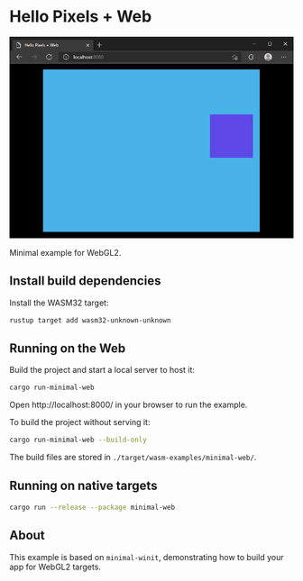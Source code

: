 # Hello Pixels + Web

![Hello Pixels + Web](../../img/minimal-web.png)

Minimal example for WebGL2.

## Install build dependencies

Install the WASM32 target:

```bash
rustup target add wasm32-unknown-unknown
```

## Running on the Web

Build the project and start a local server to host it:

```bash
cargo run-minimal-web
```

Open http://localhost:8000/ in your browser to run the example.

To build the project without serving it:

```bash
cargo run-minimal-web --build-only
```

The build files are stored in `./target/wasm-examples/minimal-web/`.

## Running on native targets

```bash
cargo run --release --package minimal-web
```

## About

This example is based on `minimal-winit`, demonstrating how to build your app for WebGL2 targets.
